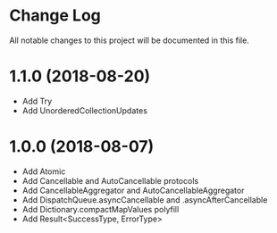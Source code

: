 # Change Log

All notable changes to this project will be documented in this file.

<a name="1.1.0"></a>
# 1.1.0 (2018-08-20)

- Add Try<SuccessType>
- Add UnorderedCollectionUpdates

<a name="1.0.0"></a>
# 1.0.0 (2018-08-07)

- Add Atomic<T>
- Add Cancellable and AutoCancellable protocols
- Add CancellableAggregator and AutoCancellableAggregator
- Add DispatchQueue.asyncCancellable and .asyncAfterCancellable
- Add Dictionary.compactMapValues<T> polyfill
- Add Result<SuccessType, ErrorType>